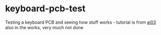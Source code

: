 # keyboard-pcb-test
 Testing a keyboard PCB and seeing how stuff works - tutorial is from [ai03](https://wiki.ai03.com/books/pcb-design/page/pcb-guide-part-1---preparations)
 also in the works, very much not done
